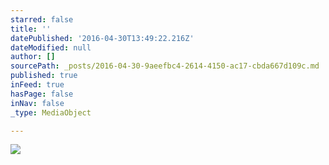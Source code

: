 ```yaml
---
starred: false
title: ''
datePublished: '2016-04-30T13:49:22.216Z'
dateModified: null
author: []
sourcePath: _posts/2016-04-30-9aeefbc4-2614-4150-ac17-cbda667d109c.md
published: true
inFeed: true
hasPage: false
inNav: false
_type: MediaObject

---
```

![](https://the-grid-user-content.s3-us-west-2.amazonaws.com/ef2b1083-43f3-4cb9-a580-c75908f5aafc.jpg)
